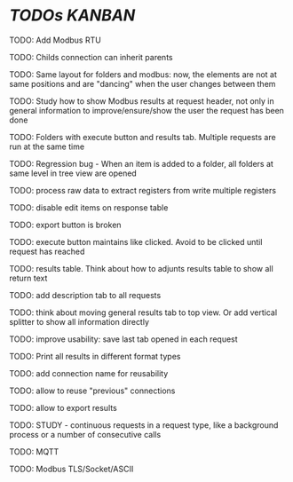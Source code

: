 # *TODOs KANBAN*

TODO: Add Modbus RTU

TODO: Childs connection can inherit parents

TODO: Same layout for folders and modbus: now, the elements are not at same positions and are "dancing" when the user changes between them

TODO: Study how to show Modbus results at request header, not only in general information to improve/ensure/show the user the request has been done

TODO: Folders with execute button and results tab. Multiple requests are run at the same time

TODO: Regression bug - When an item is added to a folder, all folders at same level in tree view are opened




TODO: process raw data to extract registers from write multiple registers

TODO: disable edit items on response table

TODO: export button is broken

TODO: execute button maintains like clicked. Avoid to be clicked until request has reached

TODO: results table. Think about how to adjunts results table to show all return text

TODO: add description tab to all requests

TODO: think about moving general results tab to top view. Or add vertical splitter to show all information directly

TODO: improve usability: save last tab opened in each request

TODO: Print all results in different format types

TODO: add connection name for reusability

TODO: allow to reuse "previous" connections

TODO: allow to export results

TODO: STUDY - continuous requests in a request type, like a background process or a number of consecutive calls

TODO: MQTT

TODO: Modbus TLS/Socket/ASCII
